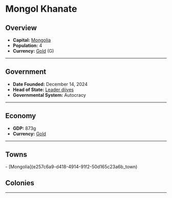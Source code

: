 <!--UNDEDITED FILE, remove this entire line if this file has been edited!-->
# <!--NAME-->Mongol Khanate<!--NAME-->

## Overview

- **Capital:** <!--CAPITAL_LINK-->[Mongolia](e257c6a9-d418-4914-91f2-50d165c23a6b_town)<!--CAPITAL_LINK-->
- **Population:** <!--POPULATION-->4<!--POPULATION-->
- **Currency:** <!--CURRENCY_LINK-->[Gold](Gold_currency)<!--CURRENCY_LINK--> (<!--CURRENCY_ABV-->G<!--CURRENCY_ABV-->)

---

## Government

- **Date Founded:** <!--FOUNDED-->December 14, 2024<!--FOUNDED-->
- **Head of State:** <!--LEADER_TITLE_LINK-->[Leader diives](diives_user)<!--LEADER_TITLE_LINK-->
- **Governmental System:** <!--GOVERNMENT-->Autocracy<!--GOVERNMENT-->

---

## Economy

- **GDP:** <!--GDP-->873g<!--GDP-->
- **Currency:** <!--CURRENCY_LINK-->[Gold](Gold_currency)<!--CURRENCY_LINK-->

---

## Towns

<!--TOWNS-->- [Mongolia](e257c6a9-d418-4914-91f2-50d165c23a6b_town)<!--TOWNS-->

## Colonies

<!--COLONIES--><!--COLONIES-->

---
